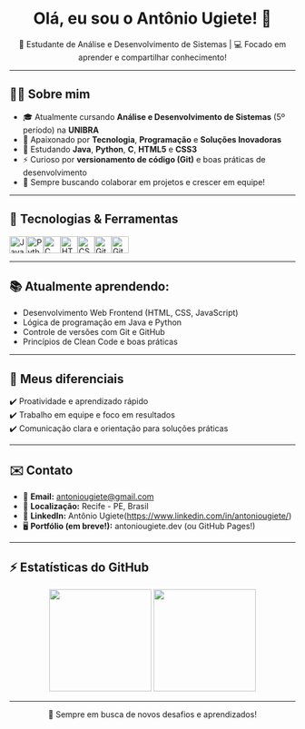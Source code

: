 <h1 align="center">Olá, eu sou o Antônio Ugiete! 👋</h1>

<p align="center">
  🌱 Estudante de Análise e Desenvolvimento de Sistemas | 💻 Focado em aprender e compartilhar conhecimento!  
</p>

---

## 🧑‍💻 Sobre mim

- 🎓 Atualmente cursando **Análise e Desenvolvimento de Sistemas** (5º período) na **UNIBRA**
- 🚀 Apaixonado por **Tecnologia**, **Programação** e **Soluções Inovadoras**
- 🔭 Estudando **Java**, **Python**, **C**, **HTML5** e **CSS3**
- ⚡ Curioso por **versionamento de código (Git)** e boas práticas de desenvolvimento
- 🤝 Sempre buscando colaborar em projetos e crescer em equipe!

---

## 🚀 Tecnologias & Ferramentas

<div style="display: flex; flex-direction: row;">
  <img height="30" src="https://cdn.jsdelivr.net/gh/devicons/devicon/icons/java/java-original.svg" alt="Java" />
  <img height="30" src="https://cdn.jsdelivr.net/gh/devicons/devicon/icons/python/python-original.svg" alt="Python" />
  <img height="30" src="https://cdn.jsdelivr.net/gh/devicons/devicon/icons/c/c-original.svg" alt="C" />
  <img height="30" src="https://cdn.jsdelivr.net/gh/devicons/devicon/icons/html5/html5-original.svg" alt="HTML5" />
  <img height="30" src="https://cdn.jsdelivr.net/gh/devicons/devicon/icons/css3/css3-original.svg" alt="CSS3" />
  <img height="30" src="https://cdn.jsdelivr.net/gh/devicons/devicon/icons/git/git-original.svg" alt="Git" />
  <img height="30" src="https://cdn.jsdelivr.net/gh/devicons/devicon/icons/github/github-original.svg" alt="GitHub" />
</div>

---

## 📚 Atualmente aprendendo:
- Desenvolvimento Web Frontend (HTML, CSS, JavaScript)
- Lógica de programação em Java e Python
- Controle de versões com Git e GitHub
- Princípios de Clean Code e boas práticas

---

## 🌟 Meus diferenciais
✔️ Proatividade e aprendizado rápido  
✔️ Trabalho em equipe e foco em resultados  
✔️ Comunicação clara e orientação para soluções práticas  

---

## ✉️ Contato

- 📧 **Email:** antoniougiete@gmail.com  
- 📍 **Localização:** Recife - PE, Brasil  
- 💼 **LinkedIn:** Antônio Ugiete(https://www.linkedin.com/in/antoniougiete/)  
- 🖥️ **Portfólio (em breve!):** antoniougiete.dev (ou GitHub Pages!)

---

## ⚡ Estatísticas do GitHub

<p align="center">
  <img height="180em" src="https://github-readme-stats.vercel.app/api?username=antoniougiete&show_icons=true&theme=radical"/>
  <img height="180em" src="https://github-readme-stats.vercel.app/api/top-langs/?username=antoniougiete&layout=compact&theme=radical"/>
</p>

---

<p align="center">🚀 Sempre em busca de novos desafios e aprendizados!</p>
